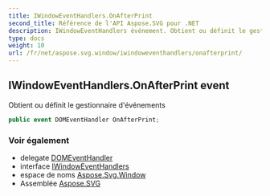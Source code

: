 ```yaml
---
title: IWindowEventHandlers.OnAfterPrint
second_title: Référence de l'API Aspose.SVG pour .NET
description: IWindowEventHandlers événement. Obtient ou définit le gestionnaire dévénements
type: docs
weight: 10
url: /fr/net/aspose.svg.window/iwindoweventhandlers/onafterprint/
---
```

## IWindowEventHandlers.OnAfterPrint event

Obtient ou définit le gestionnaire d'événements

```csharp
public event DOMEventHandler OnAfterPrint;
```

### Voir également

* delegate [DOMEventHandler](../../../aspose.svg.dom.events/domeventhandler/)
* interface [IWindowEventHandlers](../)
* espace de noms [Aspose.Svg.Window](../../iwindoweventhandlers/)
* Assemblée [Aspose.SVG](../../../)


